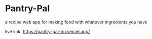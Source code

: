 # Pantry-Pal
a recipe web app for making food with whatever ingredients you have

live link: https://pantry-pal-nu.vercel.app/
